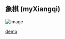 ## 象棋 (myXiangqi)
![image](https://user-images.githubusercontent.com/42104700/214867334-89e4f66d-3651-4807-b9f0-eab0a35a4626.png)

[demo](https://rockyweng75.github.io/myXiangqi/)

